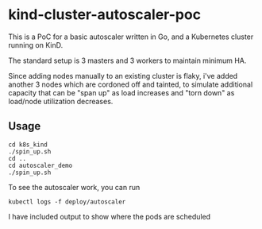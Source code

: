 # kind-cluster-autoscaler-poc

This is a PoC for a basic autoscaler written in Go, and a Kubernetes cluster running on KinD.

The standard setup is 3 masters and 3 workers to maintain minimum HA.

Since adding nodes manually to an existing cluster is flaky, i've added another 3 nodes which are cordoned off and tainted, to simulate additional capacity that can
be "span up" as load increases and "torn down" as load/node utilization decreases.

## Usage
```
cd k8s_kind
./spin_up.sh
cd ..
cd autoscaler_demo
./spin_up.sh
```

To see the autoscaler work, you can run

```
kubectl logs -f deploy/autoscaler
```

I have included output to show where the pods are scheduled
